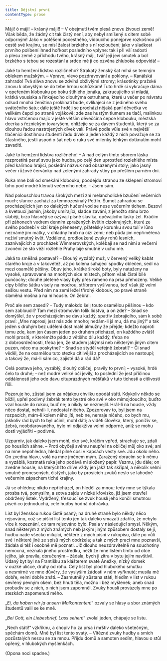 ```yaml
---
title: Dějství první
contentType: prose
---
```


  

Máji! ó máji! – krásný máji!! – V obejmutí tvém plesá znovu živoucí země! Však běda, že žádný cit tak čistý není, aby nebyl smíšený s citem sobě odporným! Jako v potěšení pocestného, vidoucího ponejprve rozkošnou při cestě své krajinu, se mísí žalost brzkého s ní rozloučení; jako v sladkost prvního políbení ihned hořkost posledního vplyne: tak i při vší radosti a plesu země z příchodu tvého, krásný máji, tvář její jeví smutek a bol brzkého s tebou se rozestání a srdce mé jí co ozvěna zhluboka odpovídá! –

Jaké to hemžení lidstva rozličného? Strakatý ženský šat míhá se temným oblekem mužským. – Vpravo, vlevo pozdravování a poklony. – Kanálská zahrado! Tvá sláva znovu se zdvihá obživlými stromy; krásotinky pražské znovu k obvyklým se do tebe hrnou schůzkám! Tuto hrdě si vykračuje dáma v opeřeném klobouku po boku štíhlého jonáka, zakrucujícího si mladá, krátká vousiska a řinkajecího dlouhýma ostruhama, které u večer po návratu odsud mnohá ženština proklínati bude, svlíkajecí se z jediného svého svátečního šatu; dále ještě hrději se prochází nějaká paní děvečka ve velikém čepci po straně vojákově; zde zas hustým tlumem se tlačí, malinkou hlavu vstrčenou majíc v ještě větším děveččina čepce klobouku, městská dcerka s řeznickým tovaryšem, ohlížejíc se za davem študentů, který se za dlouhou řadou nastrojených dívek valí. Právě podle vůle své v největší tlačenici dostihnou študenti řadu dívek a jeden každý z nich považuje se za šťastného, jestli aspoň o šat neb o ruku své milenky lehkým dotknutím mohl zavaditi.

Jaké to hemžení lidstva rozličného! – A nad celým tímto sborem láska rozprostírá peruť svou jako hudba, po celý den uprostřed rozlehlého místa před kalírnou hrající, poslední názvuk nad obsazenými stoly; jako jasný večer růžové červánky nad zelenými zahrady stíny po přešlém parném dni.

Ruka mne bolí od smekání klobouku; poodejdu stranou ze sklepení stromoví toho pod modré klenutí večerního nebe. – Jsem sám.

Nad polouschlou travou širokých mezí zní melancholické bzu­čení večerních much; slunce zachází za temnozesinalý Petřín. Šumot zahradou se procházejících jen co dalekých hučení vod se nese večerním tichem. Bezoví a kvetoucí jasmín, jakoby umírající, sladce zavání, z jehožto stínu brzo slaběji, brzo hlasněji se ozývají písně slavíka, opěvajícího lásky žel. Kráčím při záhonech vedrem denním zpražených květin cizokrajných, které ze svého podnebí v cizí kraje přeneseny, přátelsky korunku svou tulí v lůno neznámé jim matky, v chladný hrob na cizí zemi; neb půda jim nepřiměřená neživí smutný květ. Vzdálené, prodloužené zvuky rohů lesních, zaznívajících z procházek Wimmerovských, kolébají se nad nimi a večerní zvonění ze sto věží rozlehlé Prahy bije smutně v ucho mé.

Jaká to směšná postava!? – Dlouhý vyzáblý muž, v červený veliký kabát starého kroje a v takovétéž, až po kolena sahajecí spodky oblečen, sedí na mezi osamělé pěšiny. Obuv jeho, krátké široké boty, byly nataženy na vysoké, spravované na mnohých sice místech, přitom však čisté bílé punčochy; dlouhé pletené vlasy byly přes rameno na prsa přehozeny. Veliké cípy bílého šátku visely na modrou, stříbrem vyšívanou, teď však již velmi sešlou vestu. Před ním na zemi ležel třírohý klobouk, po pravé straně slaměná mošna a na ní housle. On žebral.

Proč ale sem zasedl? – Tudy málokdo šel; touto osamělou pěšinou – kdo sem zabloudil? Tam mezi stromovím tolik lidstva, a on zde? – Snad se domýšlel, že v procházejícím se davu každý, spatřiv žebrajícího, sám k sobě praví: „Mne naprosí; jest nás zde mnoho; nedám-li já mu, dá mu jiný!“ a tak jeden s druhým bez udělení dost malé almužny že přejde; kdežto naproti tomu zde, kam jen časem jeden po druhém přicházel, on každého zvlášť mohl prositi, v kterémžto pádu z většího dílu každý, třeba ne z dobrosrdečnosti, třeba jen, že studem jakýmsi neb některým jiným citem puzen, něco mu poskytne? – Snad se styděl veřejně žebrati? – Či snad věděl, že na osamělou tuto stezku citlivější z procházejících se nastoupí; a takový že, má-li sám co, zajisté dá a rád dá?

Celá postava jeho, vyzáblý, dlouhý obličej, pravily to první; – vysoké, hrdé čelo to druhé; – než modré veliké oči jevily, to poslední že jest příčinou oddálenosti jeho ode davu cituprázdných měšťáků v tuto tichosti a citlivosti říši.

Pozoruje ho, zůstal jsem za nějakou chvilku opodál státi. Kdykoliv někdo se blížil, upřel podivný žebrák tento bystré oko své v oko mimojdoucího; buďto vzal housle do rukou, buď ne; a nikdy se nezmejlil. Hrál-li na housle, vždy něco dostal, nehrál-li, nedostal ničeho. Zpozorovav to, byl jsem na rozpacích, mám-li kolem něho jíti, neb ne, nemaje ničeho, co bych mu, jakkoliv rád bych to byl učinil, mohl dáti; a viděti člověka, který, poníživ se, žebrá, neobdarovaného, bylo mi odjakživa velmi odporné, aniž se mohu dosti vyjádřiti – podivné.

Uzpurniv, jak daleko jsem mohl, oko své, kráčím vpřed, strachuje se, zdali po houslích sáhne. – Proti obyčeji svému neupřel na obličej můj oko své; ani na mne nepohledna, hledal pilně cosi v kapsách vesty své. Jdu okolo něho. On zvedna hlavu, volá na mne jménem mým. Zaražený obracím se k němu a vyzáblá, kostnatá ruka jeho podává mi složený papír. Vezmu, jdu dále; on zvedne housle, na kterýchžto dříve vždy jen jakž tak skřípal, a několik velmi smutně pronesených, čistých, jako by prosících zvuků neslo se lahodně večerním zápachem tiché krajiny.

Já se ohlédnu; nikdo nepřicházel, on hleděl za mnou; tedy mne se týkala prosba tvá, pomyslím, a sotva zajdu v nízké křovisko, již jsem otevřel obdržený lístek. Vydržený, třesoucí se zvuk houslí jeho končil smutnou píseň co jednoduchá, celé hudby hodná dohrávka.

List byl ženskou rukou čistě psaný; na druhé straně bylo někdy něco rejsováno, což se píšící list tento jen tak daleko smazati zdařilo, že nebylo více k rozeznání, co tam rejsováno bylo. Psala v následující smysl. Někým, snad některým z mých známých neb jakým jiným způsobem dostaly se jí, hudbu nade všecko milující, některé z mých písní v rukopisu, dále po vůli své i některé jiné ze spisů mých obdržela; a tak z mých prací mne poznavši, žádala si též i osobně mě poznati. Již dlouho neuzdravitelně na souchotiny nemocná, neznala jiného prostředku, nežli že mne listem tímto od otce jejího, jak pravila, doručeným – žádala, bych ji zítra v bytu jejím navštívil. Udaný byt byl na Františku za klášterem svaté Anežky; nízký domek v ouzké uličce, druhý od rohu. Celý list byl plod hlubokého smutku a nesmírné ve mne důvěry, že vyslyším žádosti v něm vyřknuté; musila mě dobře, velmi dobře znáti. – Zasmutnělý zůstana státi, hledím v list v rukou sevřený pevným okem, bez hnutí těla, možno i bez myšlenek; aneb snad probudiv se z nich, o nich jsem zapomněl. Zvuky houslí provázely mne po stezkách zapomenutí mého.

„_Ei, da haben wir ja unsern Malkontenten!_“ ozvaly se hlasy a sbor známých študentů valil se ke mně.

„_Bei Gott, ein Liebesbrief. Lass sehen!_“ zvolal jeden, chápaje se listu.

„Nech státi!“ vzkřiknu, a chopiv ho za prsa i mrštiv daleko všetečným, spěchám domů. Mně byl list tento svatý. – Vítězné zvuky hudby a smích pozůstalých nesou se za mnou. Přijdu domů a samoten sedím, hlavou o stůl opřený, v hlubokých myšlenkách.

  

(Opona noci spadne.)
